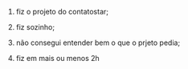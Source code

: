 1. fiz o projeto do contatostar;

2. fiz sozinho;

3. não consegui entender bem o que o prjeto pedia;

4. fiz em mais ou menos 2h 